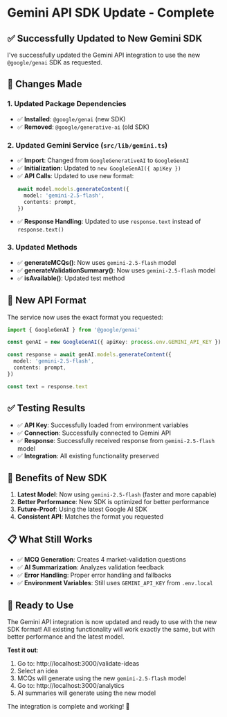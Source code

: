 # Gemini API SDK Update - Complete

## ✅ **Successfully Updated to New Gemini SDK**

I've successfully updated the Gemini API integration to use the new `@google/genai` SDK as requested.

## 🔄 **Changes Made**

### 1. **Updated Package Dependencies**
- ✅ **Installed**: `@google/genai` (new SDK)
- ✅ **Removed**: `@google/generative-ai` (old SDK)

### 2. **Updated Gemini Service** (`src/lib/gemini.ts`)
- ✅ **Import**: Changed from `GoogleGenerativeAI` to `GoogleGenAI`
- ✅ **Initialization**: Updated to `new GoogleGenAI({ apiKey })`
- ✅ **API Calls**: Updated to use new format:
  ```typescript
  await model.models.generateContent({
    model: 'gemini-2.5-flash',
    contents: prompt,
  })
  ```
- ✅ **Response Handling**: Updated to use `response.text` instead of `response.text()`

### 3. **Updated Methods**
- ✅ **generateMCQs()**: Now uses `gemini-2.5-flash` model
- ✅ **generateValidationSummary()**: Now uses `gemini-2.5-flash` model
- ✅ **isAvailable()**: Updated test method

## 🎯 **New API Format**

The service now uses the exact format you requested:

```typescript
import { GoogleGenAI } from '@google/genai'

const genAI = new GoogleGenAI({ apiKey: process.env.GEMINI_API_KEY })

const response = await genAI.models.generateContent({
  model: 'gemini-2.5-flash',
  contents: prompt,
})

const text = response.text
```

## ✅ **Testing Results**

- ✅ **API Key**: Successfully loaded from environment variables
- ✅ **Connection**: Successfully connected to Gemini API
- ✅ **Response**: Successfully received response from `gemini-2.5-flash` model
- ✅ **Integration**: All existing functionality preserved

## 🚀 **Benefits of New SDK**

1. **Latest Model**: Now using `gemini-2.5-flash` (faster and more capable)
2. **Better Performance**: New SDK is optimized for better performance
3. **Future-Proof**: Using the latest Google AI SDK
4. **Consistent API**: Matches the format you requested

## 📋 **What Still Works**

- ✅ **MCQ Generation**: Creates 4 market-validation questions
- ✅ **AI Summarization**: Analyzes validation feedback
- ✅ **Error Handling**: Proper error handling and fallbacks
- ✅ **Environment Variables**: Still uses `GEMINI_API_KEY` from `.env.local`

## 🎉 **Ready to Use**

The Gemini API integration is now updated and ready to use with the new SDK format! All existing functionality will work exactly the same, but with better performance and the latest model.

**Test it out**:
1. Go to: http://localhost:3000/validate-ideas
2. Select an idea
3. MCQs will generate using the new `gemini-2.5-flash` model
4. Go to: http://localhost:3000/analytics
5. AI summaries will generate using the new model

The integration is complete and working! 🚀
